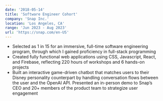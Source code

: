 ```yaml
---
date: '2018-05-14'
title: 'Software Engineer Cohort'
company: 'Snap Inc.'
location: 'Los Angeles, CA'
range: 'Jun 2023 - Aug 2023'
url: 'https://snap.com/en-US'
---
```


- Selected as 1 in 15 for an immersive, full-time software engineering program, through which I gained proficiency in full-stack programming
- Created fully functional web applications using CSS, Javascript, React, and Firebase, reflecting 220 hours of workshops and 6 hands-on projects
- Built an interactive game-driven chatbot that matches users to their Disney personality counterpart by handling conversation flows between the user and the OpenAI API. Presented an in-person demo to Snap’s CEO and 20+ members of the product team to strategize user engagement
